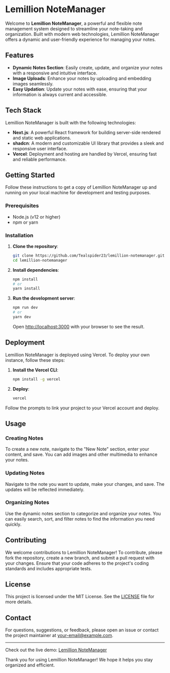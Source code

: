 # Lemillion NoteManager

Welcome to **Lemillion NoteManager**, a powerful and flexible note management system designed to streamline your note-taking and organization. Built with modern web technologies, Lemillion NoteManager offers a dynamic and user-friendly experience for managing your notes.

## Features

- **Dynamic Notes Section**: Easily create, update, and organize your notes with a responsive and intuitive interface.
- **Image Uploads**: Enhance your notes by uploading and embedding images seamlessly.
- **Easy Updation**: Update your notes with ease, ensuring that your information is always current and accessible.

## Tech Stack

Lemillion NoteManager is built with the following technologies:

- **Next.js**: A powerful React framework for building server-side rendered and static web applications.
- **shadcn**: A modern and customizable UI library that provides a sleek and responsive user interface.
- **Vercel**: Deployment and hosting are handled by Vercel, ensuring fast and reliable performance.

## Getting Started

Follow these instructions to get a copy of Lemillion NoteManager up and running on your local machine for development and testing purposes.

### Prerequisites

- Node.js (v12 or higher)
- npm or yarn

### Installation

1. **Clone the repository**:
   ```bash
   git clone https://github.com/Tealspider23/lemillion-notemanager.git
   cd lemillion-notemanager
   ```

2. **Install dependencies**:
   ```bash
   npm install
   # or
   yarn install
   ```

3. **Run the development server**:
   ```bash
   npm run dev
   # or
   yarn dev
   ```

   Open [http://localhost:3000](http://localhost:3000) with your browser to see the result.

## Deployment

Lemillion NoteManager is deployed using Vercel. To deploy your own instance, follow these steps:

1. **Install the Vercel CLI**:
   ```bash
   npm install -g vercel
   ```

2. **Deploy**:
   ```bash
   vercel
   ```

Follow the prompts to link your project to your Vercel account and deploy.

## Usage

### Creating Notes

To create a new note, navigate to the "New Note" section, enter your content, and save. You can add images and other multimedia to enhance your notes.

### Updating Notes

Navigate to the note you want to update, make your changes, and save. The updates will be reflected immediately.

### Organizing Notes

Use the dynamic notes section to categorize and organize your notes. You can easily search, sort, and filter notes to find the information you need quickly.

## Contributing

We welcome contributions to Lemillion NoteManager! To contribute, please fork the repository, create a new branch, and submit a pull request with your changes. Ensure that your code adheres to the project's coding standards and includes appropriate tests.

## License

This project is licensed under the MIT License. See the [LICENSE](LICENSE) file for more details.

## Contact

For questions, suggestions, or feedback, please open an issue or contact the project maintainer at [your-email@example.com](mailto:amitbehera204@gmail.com).

---

Check out the live demo: [Lemillion NoteManager](https://lemillion-notemanager-fp836ru75-tealspider23s-projects.vercel.app/)

Thank you for using Lemillion NoteManager! We hope it helps you stay organized and efficient.
